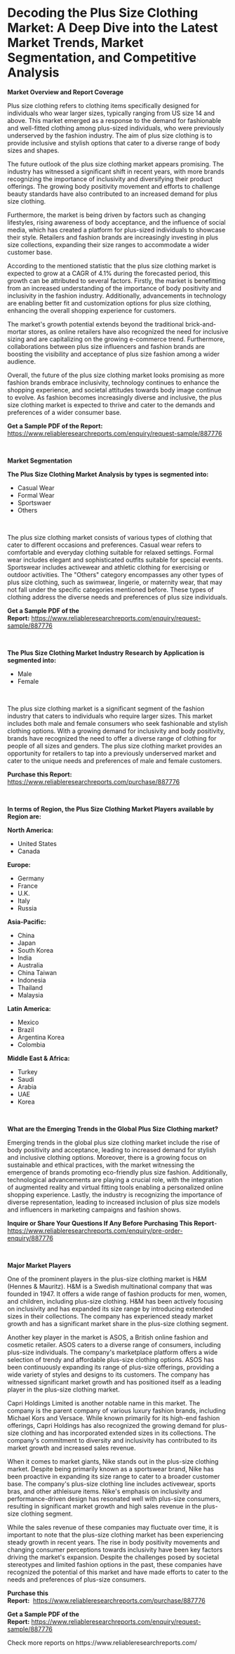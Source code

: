 <p><h1>Decoding the Plus Size Clothing Market: A Deep Dive into the Latest Market Trends, Market Segmentation, and Competitive Analysis</h1></p><p><strong>Market Overview and Report Coverage</strong></p>
<p><p>Plus size clothing refers to clothing items specifically designed for individuals who wear larger sizes, typically ranging from US size 14 and above. This market emerged as a response to the demand for fashionable and well-fitted clothing among plus-sized individuals, who were previously underserved by the fashion industry. The aim of plus size clothing is to provide inclusive and stylish options that cater to a diverse range of body sizes and shapes.</p><p>The future outlook of the plus size clothing market appears promising. The industry has witnessed a significant shift in recent years, with more brands recognizing the importance of inclusivity and diversifying their product offerings. The growing body positivity movement and efforts to challenge beauty standards have also contributed to an increased demand for plus size clothing.</p><p>Furthermore, the market is being driven by factors such as changing lifestyles, rising awareness of body acceptance, and the influence of social media, which has created a platform for plus-sized individuals to showcase their style. Retailers and fashion brands are increasingly investing in plus size collections, expanding their size ranges to accommodate a wider customer base.</p><p>According to the mentioned statistic that the plus size clothing market is expected to grow at a CAGR of 4.1% during the forecasted period, this growth can be attributed to several factors. Firstly, the market is benefitting from an increased understanding of the importance of body positivity and inclusivity in the fashion industry. Additionally, advancements in technology are enabling better fit and customization options for plus size clothing, enhancing the overall shopping experience for customers.</p><p>The market's growth potential extends beyond the traditional brick-and-mortar stores, as online retailers have also recognized the need for inclusive sizing and are capitalizing on the growing e-commerce trend. Furthermore, collaborations between plus size influencers and fashion brands are boosting the visibility and acceptance of plus size fashion among a wider audience.</p><p>Overall, the future of the plus size clothing market looks promising as more fashion brands embrace inclusivity, technology continues to enhance the shopping experience, and societal attitudes towards body image continue to evolve. As fashion becomes increasingly diverse and inclusive, the plus size clothing market is expected to thrive and cater to the demands and preferences of a wider consumer base.</p></p>
<p><strong>Get a Sample PDF of the Report:</strong> <a href="https://www.reliableresearchreports.com/enquiry/request-sample/887776">https://www.reliableresearchreports.com/enquiry/request-sample/887776</a></p>
<p>&nbsp;</p>
<p><strong>Market Segmentation</strong></p>
<p><strong>The Plus Size Clothing Market Analysis by types is segmented into:</strong></p>
<p><ul><li>Casual Wear</li><li>Formal Wear</li><li>Sportswaer</li><li>Others</li></ul></p>
<p>&nbsp;</p>
<p><p>The plus size clothing market consists of various types of clothing that cater to different occasions and preferences. Casual wear refers to comfortable and everyday clothing suitable for relaxed settings. Formal wear includes elegant and sophisticated outfits suitable for special events. Sportswear includes activewear and athletic clothing for exercising or outdoor activities. The "Others" category encompasses any other types of plus size clothing, such as swimwear, lingerie, or maternity wear, that may not fall under the specific categories mentioned before. These types of clothing address the diverse needs and preferences of plus size individuals.</p></p>
<p><strong>Get a Sample PDF of the Report:</strong>&nbsp;<a href="https://www.reliableresearchreports.com/enquiry/request-sample/887776">https://www.reliableresearchreports.com/enquiry/request-sample/887776</a></p>
<p>&nbsp;</p>
<p><strong>The Plus Size Clothing Market Industry Research by Application is segmented into:</strong></p>
<p><ul><li>Male</li><li>Female</li></ul></p>
<p>&nbsp;</p>
<p><p>The plus size clothing market is a significant segment of the fashion industry that caters to individuals who require larger sizes. This market includes both male and female consumers who seek fashionable and stylish clothing options. With a growing demand for inclusivity and body positivity, brands have recognized the need to offer a diverse range of clothing for people of all sizes and genders. The plus size clothing market provides an opportunity for retailers to tap into a previously underserved market and cater to the unique needs and preferences of male and female customers.</p></p>
<p><strong>Purchase this Report:</strong>&nbsp; <a href="https://www.reliableresearchreports.com/purchase/887776">https://www.reliableresearchreports.com/purchase/887776</a></p>
<p>&nbsp;</p>
<p><strong>In terms of Region, the Plus Size Clothing Market Players available by Region are:</strong></p>
<p>
    <p> <strong> North America: </strong>
        <ul>
            <li>United States</li>
            <li>Canada</li>
        </ul>
        </p> 
    <p> <strong> Europe: </strong>
        <ul>
            <li>Germany</li>
            <li>France</li>
            <li>U.K.</li>
            <li>Italy</li>
            <li>Russia</li>
        </ul>
        </p> 
    <p> <strong> Asia-Pacific: </strong>
        <ul>
            <li>China</li>
            <li>Japan</li>
            <li>South Korea</li>
            <li>India</li>
            <li>Australia</li>
            <li>China Taiwan</li>
            <li>Indonesia</li>
            <li>Thailand</li>
            <li>Malaysia</li>
        </ul>
        </p> 
    <p> <strong> Latin America: </strong>
        <ul>
            <li>Mexico</li>
            <li>Brazil</li>
            <li>Argentina Korea</li>
            <li>Colombia</li>
        </ul>
        </p> 
    <p> <strong> Middle East & Africa: </strong>
        <ul>
            <li>Turkey</li>
            <li>Saudi</li>
            <li>Arabia</li>
            <li>UAE</li>
            <li>Korea</li>
        </ul>
    </p>
    </p>
<p>&nbsp;</p>
<p><strong>What are the Emerging Trends in the Global Plus Size Clothing market?</strong></p>
<p><p>Emerging trends in the global plus size clothing market include the rise of body positivity and acceptance, leading to increased demand for stylish and inclusive clothing options. Moreover, there is a growing focus on sustainable and ethical practices, with the market witnessing the emergence of brands promoting eco-friendly plus size fashion. Additionally, technological advancements are playing a crucial role, with the integration of augmented reality and virtual fitting tools enabling a personalized online shopping experience. Lastly, the industry is recognizing the importance of diverse representation, leading to increased inclusion of plus size models and influencers in marketing campaigns and fashion shows.</p></p>
<p><strong>Inquire or Share Your Questions If Any Before Purchasing This Report</strong>- <a href="https://www.reliableresearchreports.com/enquiry/pre-order-enquiry/887776">https://www.reliableresearchreports.com/enquiry/pre-order-enquiry/887776</a></p>
<p>&nbsp;</p>
<p><strong>Major Market Players</strong></p>
<p><p>One of the prominent players in the plus-size clothing market is H&M (Hennes & Mauritz). H&M is a Swedish multinational company that was founded in 1947. It offers a wide range of fashion products for men, women, and children, including plus-size clothing. H&M has been actively focusing on inclusivity and has expanded its size range by introducing extended sizes in their collections. The company has experienced steady market growth and has a significant market share in the plus-size clothing segment.</p><p>Another key player in the market is ASOS, a British online fashion and cosmetic retailer. ASOS caters to a diverse range of consumers, including plus-size individuals. The company's marketplace platform offers a wide selection of trendy and affordable plus-size clothing options. ASOS has been continuously expanding its range of plus-size offerings, providing a wide variety of styles and designs to its customers. The company has witnessed significant market growth and has positioned itself as a leading player in the plus-size clothing market.</p><p>Capri Holdings Limited is another notable name in this market. The company is the parent company of various luxury fashion brands, including Michael Kors and Versace. While known primarily for its high-end fashion offerings, Capri Holdings has also recognized the growing demand for plus-size clothing and has incorporated extended sizes in its collections. The company's commitment to diversity and inclusivity has contributed to its market growth and increased sales revenue.</p><p>When it comes to market giants, Nike stands out in the plus-size clothing market. Despite being primarily known as a sportswear brand, Nike has been proactive in expanding its size range to cater to a broader customer base. The company's plus-size clothing line includes activewear, sports bras, and other athleisure items. Nike's emphasis on inclusivity and performance-driven design has resonated well with plus-size consumers, resulting in significant market growth and high sales revenue in the plus-size clothing segment.</p><p>While the sales revenue of these companies may fluctuate over time, it is important to note that the plus-size clothing market has been experiencing steady growth in recent years. The rise in body positivity movements and changing consumer perceptions towards inclusivity have been key factors driving the market's expansion. Despite the challenges posed by societal stereotypes and limited fashion options in the past, these companies have recognized the potential of this market and have made efforts to cater to the needs and preferences of plus-size consumers.</p></p>
<p><strong>Purchase this Report:</strong>&nbsp;&nbsp;<a href="https://www.reliableresearchreports.com/purchase/887776">https://www.reliableresearchreports.com/purchase/887776</a></p>
<p></p>
<p><strong>Get a Sample PDF of the Report:</strong>&nbsp;<a href="https://www.reliableresearchreports.com/enquiry/request-sample/887776">https://www.reliableresearchreports.com/enquiry/request-sample/887776</a></p>
<p>Check more reports on https://www.reliableresearchreports.com/</p>